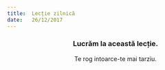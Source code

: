 ```yaml
---
title:  Lecție zilnică
date:   26/12/2017
---
```


### <center>Lucrăm la această lecție.</center>
<center>Te rog intoarce-te mai tarziu.</center>